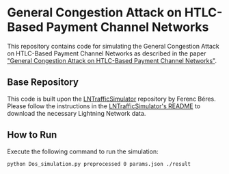 ﻿# General Congestion Attack on HTLC-Based Payment Channel Networks

This repository contains code for simulating the General Congestion Attack on HTLC-Based Payment Channel Networks as described in the paper ["General Congestion Attack on HTLC-Based Payment Channel Networks"](https://eprint.iacr.org/2020/456).

## Base Repository

This code is built upon the [LNTrafficSimulator](https://github.com/ferencberes/LNTrafficSimulator) repository by Ferenc Béres. Please follow the instructions in the [LNTrafficSimulator's README](https://github.com/ferencberes/LNTrafficSimulator/blob/master/README.md) to download the necessary Lightning Network data.

## How to Run

Execute the following command to run the simulation:

```shell
python Dos_simulation.py preprocessed 0 params.json ./result
